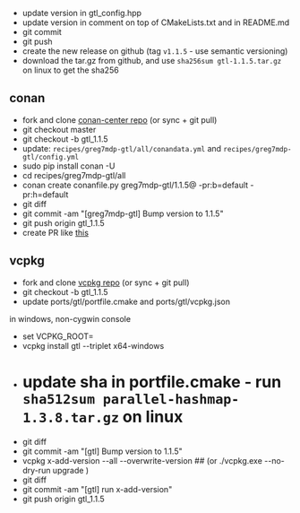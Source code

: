 - update version in gtl_config.hpp
- update version in comment on top of CMakeLists.txt and in README.md
- git commit
- git push
- create the new release on github (tag `v1.1.5` - use semantic versioning)
- download the tar.gz from github, and use `sha256sum gtl-1.1.5.tar.gz` on linux to get the sha256

## conan

- fork and clone [conan-center repo](https://github.com/conan-io/conan-center-index)
     (or sync +  git pull)
- git checkout master
- git checkout -b gtl_1.1.5
- update: `recipes/greg7mdp-gtl/all/conandata.yml` and `recipes/greg7mdp-gtl/config.yml`
- sudo pip install conan -U 
- cd recipes/greg7mdp-gtl/all
- conan create conanfile.py greg7mdp-gtl/1.1.5@ -pr:b=default -pr:h=default 
- git diff
- git commit -am "[greg7mdp-gtl] Bump version to 1.1.5"
- git push origin gtl_1.1.5 
- create PR like [this](https://github.com/conan-io/conan-center-index/pull/13161)


## vcpkg

- fork and clone [vcpkg repo](https://github.com/microsoft/vcpkg)
     (or sync +  git pull)
- git checkout -b gtl_1.1.5
- update ports/gtl/portfile.cmake and ports/gtl/vcpkg.json

in windows, non-cygwin console

- set VCPKG_ROOT=
- vcpkg install gtl --triplet x64-windows
- # update sha in portfile.cmake - run `sha512sum parallel-hashmap-1.3.8.tar.gz` on linux
- git diff
- git commit -am "[gtl] Bump version to 1.1.5"
- vcpkg x-add-version --all --overwrite-version ## (or ./vcpkg.exe --no-dry-run upgrade )
- git diff
- git commit -am "[gtl] run x-add-version"
- git push origin gtl_1.1.5 
